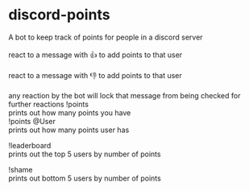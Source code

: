 # discord-points
A bot to keep track of points for people in a discord server
<br>  
react to a message with :thumbsup: to add points to that user
<br>  
react to a message with :thumbsdown: to add points to that user
<br>  
any reaction by the bot will lock that message from being checked for further reactions
!points  
    prints out how many points you have  
!points @User  
    prints out how many points user has  
     
       
!leaderboard  
    prints out the top 5 users by number of points  
    
 !shame  
    prints out bottom 5 users by number of points
